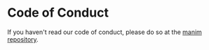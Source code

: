 # Code of Conduct


If you haven't read our code of conduct, please do so at the
[manim repository](https://github.com/ManimCommunity/manim/blob/master/CODE_OF_CONDUCT.md#code-of-conduct).